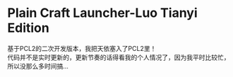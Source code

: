 # Plain Craft Launcher-Luo Tianyi Edition

基于PCL2的二次开发版本，我把天依塞入了PCL2里！<br/>
代码并不是实时更新的，更新节奏的话得看我的个人情况了，因为我平时比较忙，所以没那么多时间搞...
